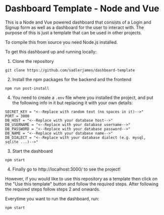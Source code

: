 # Dashboard Template - Node and Vue
This is a Node and Vue powered dashboard that consists of a Login and Signup form as well as a dashboard for the user to interact with.
The purpose of this is just a template that can be used in other projects.

To compile this from source you need Node.js installed.

To get this dashboard up and running locally:
1. Clone the repository

 `git clone https://github.com/sadlerjames/dashboard-template`

2. Install the npm packages for the backend and the frontend

 `npm run post-install`

4. You need to create a `.env` file where you installed the project, and put the following info in it but replacing it with your own details:

```
SECRET_KEY = "<--Replace with random text (no spaces in it)-->"
PORT = 3000
DB_HOST = "<--Replace with your database host-->"
DB_USERNAME = "<--Replace with your database username-->"
DB_PASSWORD = "<--Replace with your database password-->"
DB_NAME = "<--Replace with your database name-->"
DB_DIALECT = "<--Replace with your database dialect (e.g. mysql, sqlite ...)-->"
```

3. Start the dashboard

`npm start`

4. Finally go to http://localhost:3000/ to see the project!

However, if you would like to use this repository as a template then click on the "Use this template" button and follow the required steps. After following the required steps follow steps 2 and onwards.

Everytime you want to run the dashboard, run:

`npm start`

